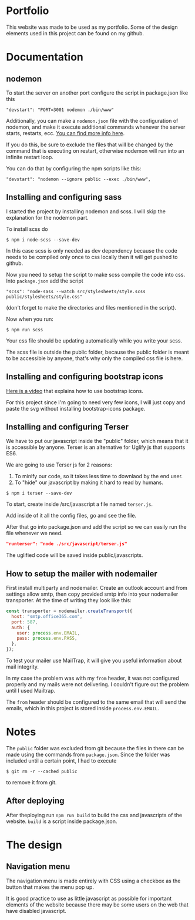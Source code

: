# Portfolio

This website was made to be used as my portfolio. Some of the design elements used in this project can be found on my github.


# Documentation
## nodemon 
To start the server on another port configure the script in package.json like this
```
"devstart": "PORT=3001 nodemon ./bin/www"
```

Additionally, you can make a `nodemon.json` file with the configuration of nodemon, and make it execute additional commands whenever the server starts, restarts, ecc. [You can find more info here](https://medium.com/netscape/nodemon-events-run-tasks-at-server-start-restart-crash-exit-93a34c54dfd8).

If you do this, be sure to exclude the files that will be changed by the command that is executing on restart, otherwise nodemon will run into an infinite restart loop.

You can do that by configuring the npm scripts like this:
```
"devstart": "nodemon --ignore public --exec ./bin/www",
```



## Installing and configuring sass

I started the project by installing nodemon and scss. I will skip the explanation for the nodemon part.

To install scss do 
```
$ npm i node-scss --save-dev
```

In this case scss is only needed as dev dependency because the code needs to be compiled only once to css locally then it will get pushed to github.

Now you need to setup the script to make scss compile the code into css. Into `package.json` add the script
```
"scss": "node-sass --watch src/stylesheets/style.scss public/stylesheets/style.css"
```
(don't forget to make the directories and files mentioned in the script).

Now when you run:
```
$ npm run scss
```
Your css file should be updating automatically while you write your scss.

The scss file is outside the public folder, because the public folder is meant to be accessible by anyone, that's why only the compiled css file is here.

## Installing and configuring bootstrap icons

[Here is a video](https://www.youtube.com/watch?v=DPnJldwv22o) that explains how to use bootstrap icons.

For this project since I'm going to need very few icons, I will just copy and paste the svg without installing bootstrap-icons package.

## Installing and configuring Terser
We have to put our javascript inside the "public" folder, which means that it is accessible by anyone. Terser is an alternative for Uglify js that supports ES6.

We are going to use Terser js for 2 reasons:
1. To minify our code, so it takes less time to downlaod by the end user.
2. To "hide" our javascript by making it hard to read by humans.

```
$ npm i terser --save-dev
```

To start, create inside /src/javascript a file named `terser.js`.

Add inside of it all the config files, go and see the file.

After that go into package.json and add the script so we can easily run the file whenever we need.
```json
"runterser": "node ./src/javascript/terser.js"
```

The uglified code will be saved inside public/javascripts.

## How to setup the mailer with nodemailer

First install multiparty and nodemailer. Create an outlook account and from settings allow smtp, then copy provided smtp info into your nodemailer transporter. At the time of writing they look like this:
```javascript
const transporter = nodemailer.createTransport({
  host: "smtp.office365.com",
  port: 587,
  auth: {
    user: process.env.EMAIL,
    pass: process.env.PASS,
  },
});
```

To test your mailer use MailTrap, it will give you useful information about mail integrity.

In my case the problem was with my `from` header, it was not configured properly and my mails were not delivering. I couldn't figure out the problem until I used Mailtrap.

The `from` header should be configured to the same email that will send the emails, which in this project is stored inside `process.env.EMAIL`. 


# Notes
The `public` folder was excluded from git because the files in there can be made using the commands from `package.json`. Since the folder was included until a certain point, I had to execute 
```
$ git rm -r --cached public
```
to remove it from git.

## After deploying
After theploying run `npm run build` to build the css and javascripts of the website. `build` is a script inside package.json.


# The design

## Navigation menu
The navigation menu is made entirely with CSS using a checkbox as the button that makes the menu pop up. 

It is good practice to use as little javascript as possible for important elements of the website because there may be some users on the web that have disabled javascript.
